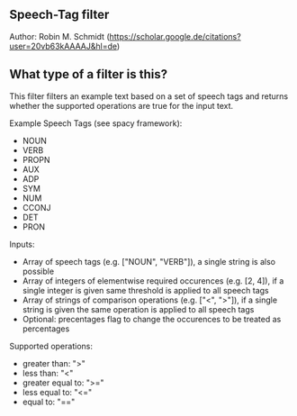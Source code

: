 ## Speech-Tag filter

Author: Robin M. Schmidt (https://scholar.google.de/citations?user=20vb63kAAAAJ&hl=de)

## What type of a filter is this?

This filter filters an example text based on a set of speech tags and returns whether the supported operations are true for the input text.

Example Speech Tags (see spacy framework):

- NOUN
- VERB
- PROPN
- AUX
- ADP
- SYM
- NUM
- CCONJ
- DET
- PRON

Inputs:

- Array of speech tags (e.g. ["NOUN", "VERB"]), a single string is also possible
- Array of integers of elementwise required occurences (e.g. [2, 4]), if a single integer is given same threshold is applied to all speech tags
- Array of strings of comparison operations (e.g. ["<", ">"]), if a single string is given the same operation is applied to all speech tags
- Optional: precentages flag to change the occurences to be treated as percentages

Supported operations:

- greater than: ">"
- less than: "<"
- greater equal to: ">="
- less equal to: "<="
- equal to: "=="